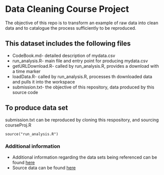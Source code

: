 # Data Cleaning Course Project

The objective of this repo is to transform an example of raw data into clean data and to catalogue the process sufficiently to be reproduced.

## This dataset includes the following files

* CodeBook.md- detailed description of mydata.csv
* run_analysis.R- main file and entry point for producing mydata.csv
* getURLDownload.R- called by run_analysis.R, provides a download with a time marker
* loadData.R- called by run_analysis.R, processes th downloaded data and pulls it into the workspace
* submission.txt- the objective of this repository, data produced by this source code

## To produce data set

submission.txt can be reproduced by cloning this respository, and sourcing courseProj.R

```
source("run_analysis.R")
```

### Additional information

* Additional information regarding the data sets being referenced can be found [here](http://archive.ics.uci.edu/ml/datasets/Human+Activity+Recognition+Using+Smartphones)
* Source data can be found [here](https://d396qusza40orc.cloudfront.net/getdata%2Fprojectfiles%2FUCI%20HAR%20Dataset.zip)

